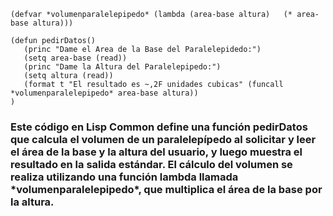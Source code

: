 ~~~
(defvar *volumenparalelepipedo* (lambda (area-base altura)   (* area-base altura)))

(defun pedirDatos()
   (princ "Dame el Area de la Base del Paralelepidedo:")
   (setq area-base (read))
   (princ "Dame la Altura del Paralelepipedo:")
   (setq altura (read))
   (format t "El resultado es ~,2F unidades cubicas" (funcall *volumenparalelepipedo* area-base altura))
)
~~~


<h3>Este código en Lisp Common define una función pedirDatos que calcula el volumen de un paralelepípedo al solicitar 
y leer el área de la base y la altura del usuario, y luego muestra el resultado en la salida estándar. 
El cálculo del volumen se realiza utilizando una función lambda llamada *volumenparalelepipedo*, 
que multiplica el área de la base por la altura.</h3>
